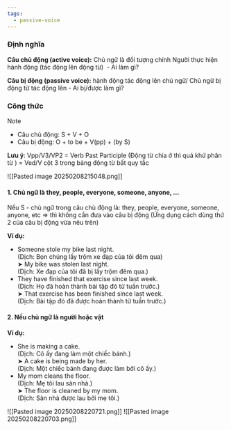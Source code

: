 ```yaml
---
tags:
  - passive-voice
---
```

### Định nghĩa
**Câu chủ động (active voice):** Chủ ngữ là đối tượng chính Người thực hiện hành động (tác động lên động từ)  - Ai làm gì?

**Câu bị động (passive voice):** hành động tác động lên chủ ngữ/ Chủ ngữ bị động từ tác động lên - Ai bị/được làm gì?

### Công thức
> [!note]
> - Câu chủ động: S + V + O
> - Câu bị động: O + to be + V(pp) + (by S)
> 
> **Lưu ý**: Vpp/V3/VP2 = Verb Past Participle (Động từ chia ở thì quá khứ phân từ ) = Ved/V cột 3 trong bảng động từ bất quy tắc

![[Pasted image 20250208215048.png]]

#### 1. Chủ ngữ là they, people, everyone, someone, anyone, ...

Nếu S - chủ ngữ trong câu chủ động là: they, people, everyone, someone, anyone, etc => thì không cần đưa vào câu bị động (Ứng dụng cách dùng thứ 2 của câu bị động vừa nêu trên)

**Ví dụ:** 

- Someone stole my bike last night.  
    (Dịch: Bọn chúng lấy trộm xe đạp của tôi đêm qua)  
    ➤ My bike was stolen last night.  
    (Dịch: Xe đạp của tôi đã bị lấy trộm đêm qua.)
- They have finished that exercise since last week.  
    (Dịch: Họ đã hoàn thành bài tập đó từ tuần trước.)  
    ➤ That exercise has been finished since last week.  
    (Dịch: Bài tập đó đã được hoàn thành từ tuần trước.)

#### 2. Nếu chủ ngữ là người hoặc vật 

**Ví dụ:** 

- She is making a cake.  
    (Dịch: Cô ấy đang làm một chiếc bánh.)  
    ➤ A cake is being made by her.  
    (Dịch: Một chiếc bánh đang được làm bởi cô ấy.)
- My mom cleans the floor.  
    (Dịch: Mẹ tôi lau sàn nhà.)  
    ➤ The floor is cleaned by my mom.  
    (Dịch: Sàn nhà được lau bởi mẹ tôi.)

![[Pasted image 20250208220721.png]]
![[Pasted image 20250208220703.png]]